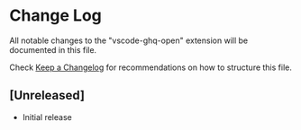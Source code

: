 # Change Log
All notable changes to the "vscode-ghq-open" extension will be documented in this file.

Check [Keep a Changelog](http://keepachangelog.com/) for recommendations on how to structure this file.

## [Unreleased]
- Initial release
